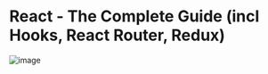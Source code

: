 # React - The Complete Guide (incl Hooks, React Router, Redux)
![image](https://user-images.githubusercontent.com/109369193/187840509-1d324a77-ec60-4d80-9e98-4463ef381c2e.png)
